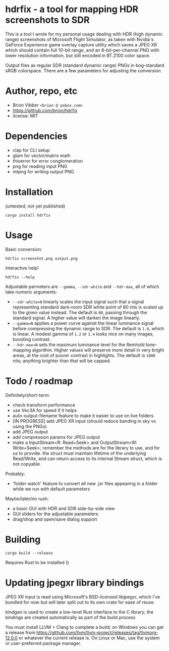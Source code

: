 # hdrfix - a tool for mapping HDR screenshots to SDR

This is a tool I wrote for my personal usage dealing with HDR (high dynamic range) screenshots of Microsoft Flight Simulator, as taken with Nvidia's GeForce Experience game overlay capture utility which saves a JPEG XR which should contain full 10-bit range, and an 8-bit-per-channel PNG with lower resolution information, but still encoded in BT.2100 color space.

Output files as regular SDR (standard dynamic range) PNGs in bog-standard sRGB colorspace. There are a few parameters for adjusting the conversion.

# Author, repo, etc

* Brion Vibber `<brion @ pobox.com>`
* https://github.com/brion/hdrfix
* license: MIT

# Dependencies

* clap for CLI setup
* glam for vector/matrix math
* thiserror for error conglomeration
* png for reading input PNG
* mtpng for writing output PNG

# Installation

(untested, not yet published)

```
cargo install hdrfix
```

# Usage

Basic conversion:

```
hdrfix screenshot.png output.png
```

Interactive help!

```
hdrfix --help
```

Adjustable parmeters are `--gamma`, `--sdr-white` and `--hdr-max`, all of which take numeric arguments:
* `--sdr-white=N` linearly scales the input signal such that a signal representing standard dark-room SDR white point of 80 nits is scaled up to the given value instead. The default is `80`, passing through the standard signal. A higher value will darken the image linearly.
* `--gamma=N` applies a power curve against the linear luminance signal before compressing the dynamic range to SDR. The default is `1.0`, which is linear. A modest gamma of `1.2` or `1.4` looks nice on many images, boosting contrast.
* `--hdr-max=N` sets the maximum luminance level for the Reinhold tone-mapping algorithm. Higher values will preserve more detail in very bright areas, at the cost of poorer contrast in highlights. The default is `1000` nits; anything brighter than that will be capped.



# Todo / roadmap

Definitely/short-term:
* check transform performance
* use Vec3A for speed if it helps
* auto-output-filename feature to make it easier to use on live folders
* [IN PROGRESS] add JPEG XR input (should reduce banding in sky vs using the PNGs)
* add JPEG output
* add compression params for JPEG output
* make a InputStream<R: Read+Seek> and OutputStream<W: Write+Seek>; remember the methods are for the library to use, and for us to provide. the struct must maintain lifetime of the underlying Read/Write, and can return access to its internal Stream struct, which is not copyable.

Probably:
* 'folder watch' feature to convert all new .jxr files appearing in a folder while we run with default parameters

Maybe/later/no rush:
* a basic GUI with HDR and SDR side-by-side view
* GUI sliders for the adjustable parameters
* drag/drop and open/save dialog support

# Building

```
cargo build --release
```

Requires Rust to be installed ()

# Updating jpegxr library bindings

JPEG XR input is read using Microsoft's BSD-licensed libjpegxr, which I've bundled for now but will later split out to its own crate for ease of reuse.

bindgen is used to create a low-level Rust interface to the C library; the bindings are created automatically as part of the build process

You must install LLVM + Clang to complete a build; on Windows you can get a release from https://github.com/llvm/llvm-project/releases/tag/llvmorg-12.0.0 or whatever the current release is. On Linux or Mac, use the system or user-preferred package manager.
